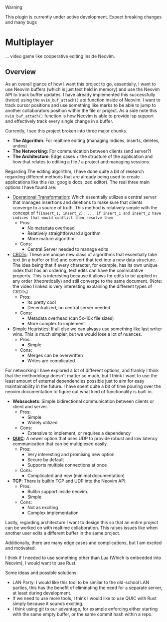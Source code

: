 > [!WARNING]
> This plugin is currently under active development. Expect breaking changes and many bugs

# Multiplayer

... video game like cooperative editing inside Neovim.

## Overview

As an overall glance of how I want this project to go, essentially, I want to use Neovim buffers (which is just text held in memory) and use the Neovim API to track buffer updates. I have already implemented this successfully (twice) using the `nvim_buf_attach()` api function inside of Neovim. I want to track cursor positions and use something like marks to be able to jump to another collaborators position within the file or project. As a side note this `nvim_buf_attach()` function is how Neovim is able to provide lsp support and effectively track every single change in a buffer.

Currently, I see this project broken into three major chunks.

- **The Algorithm**: For realtime editing (managing indices, inserts, deletes, undos)
- **The Networking**: For communication between clients (and server?)
- **The Architecture**: Edge cases + the structure of the application and how that relates to editing a file / a project and managing sessions.

Regarding The editing algorithm, I have done quite a bit of research regarding different methods that are already being used to create applications like this (ex: google docs, zed editor). The real three main options I have found are:

- [Operational Transformation](https://en.wikipedia.org/wiki/Operational_transformation): Which essentially utilizes a central server that manages insertions and deletions to make sure that clients converge to a source of truth. This method is relatively simple with the concept of `f(insert_1, insert_2): ... if insert_1 and insert_2 have indices that would conflict then resolve them`
    - Pros:
        - No metadata overhead
        - Relatively straightforward algorithm
        - More mature algorithm
    - Cons:
        - Central Server needed to manage edits
- [CRDTs](https://www.youtube.com/watch?v=x7drE24geUw): These are unique new class of algorithms that essentially take text (in a buffer or file) and convert that text into a new data structure. The idea being that if every character, for example, has its own unique index that has an ordering, text edits can have the commutative property. This is interesting because it allows for edits to be applied in any order (theoretically) and still converge to the same document. (Note: the video I linked is very interesting explaining the different types of CRDTs)
    - Pros:
        - Its pretty cool
        - Decentralized, no central server needed
    - Cons:
        - Metadata overhead (can 5x-10x file sizes)
        - More complex to implement
- Simple Heuristics: If all else we can always use something like last writer wins. This is much simpler, but we would lose a lot of nuances.
    - Pros:
        - Simple
    - Cons:
        - Merges can be overwritten
        - Writes are complicated.

For networking I have explored a lot of different options, and frankly I think that the methodology doesn't matter so much, but I think I want to use the least amount of external dependencies possible just to aim for easy maintainability in the future. I have spent quite a bit of time pouring over the neovim documentation to figure out what kind of functionality is built in.

- **Websockets**: Simple bidirectional communication between clients or client and server.
    - Pros:
        - Simple
        - Widely utilized
    - Cons:
        - Extensive to implement, or requires a dependency
- **[QUIC](https://blog.cloudflare.com/the-road-to-quic/)**: A newer option that uses UDP to provide robust and low latency communication that can be multiplexed easily.
    - Pros:
        - Very interesting and promising new option
        - Secure by default
        - Supports multiple connections at once
    - Cons:
        - Complicated and new (minimal documentation)
- **TCP**: There is builtin TCP and UDP into the Neovim API.
    - Pros:
        - Bulitin support inside neovim.
        - Simple
    - Cons:
        - Not as exciting
        - Complex implementation


Lastly, regarding architecture I want to design this so that an entire project can be worked on with realtime collaboration.
This raises issues like when another user edits a different buffer in the same project.

Additionally, there are many edge cases and complications, but I am excited and motivated.

I think if I needed to use something other than Lua (Which is embedded into Neovim), I would want to use Rust.

Some ideas and possible solutions:

- LAN Party: I would like this tool to be similar to the old-school LAN parties, this has the benefit of eliminating the need for a separate server, at least during development.
- If we need to use more tools, I think I would like to use QUIC with Rust simply because it sounds exciting.
- I think using git to our advantage, for example enforcing either starting with the same empty buffer, or the same commit hash within a repo.
